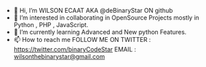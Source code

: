 - 👋 Hi, I’m WILSON ECAAT AKA @deBinaryStar ON github
- 👀 I’m interested in collaborating in OpenSource Projects mostly in Python , PHP , JavaScript.
- 🌱 I’m currently learning Advanced and New python Features.
- 📫 How to reach me
FOLLOW ME ON
  TWITTER : https://twitter.com/binaryCodeStar
EMAIL : wilsonthebinarystar@gmail.com

<!---
deBinaryStar/deBinaryStar is a ✨ special ✨ repository because its `README.md` (this file) appears on your GitHub profile.
You can click the Preview link to take a look at your changes.
--->
